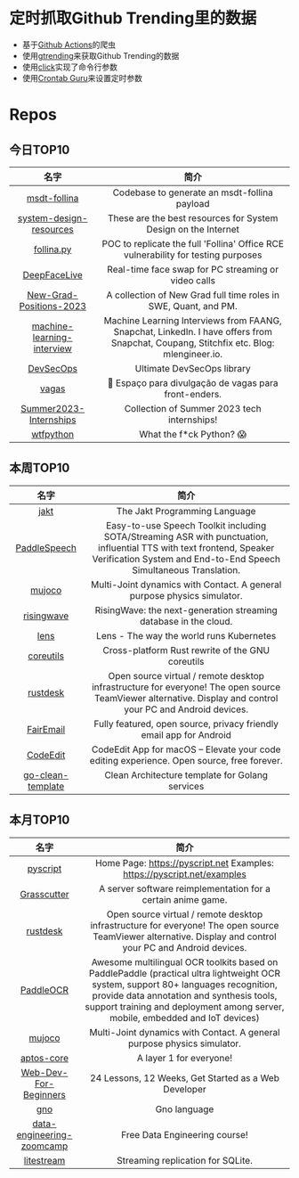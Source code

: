 # 定时抓取Github Trending里的数据
* 基于[Github Actions](https://docs.github.com/en/actions)的爬虫
* 使用[gtrending](https://github.com/hedythedev/gtrending)来获取Github Trending的数据
* 使用[click](https://github.com/pallets/click)实现了命令行参数
* 使用[Crontab Guru](https://crontab.guru/)来设置定时参数

# Repos
## 今日TOP10 
<!-- START OF DAILY_TOP10_REPOS -->
| 名字 | 简介 |
| :----: | :----: |
| [msdt-follina](https://github.com/JohnHammond/msdt-follina) | Codebase to generate an msdt-follina payload |
| [system-design-resources](https://github.com/InterviewReady/system-design-resources) | These are the best resources for System Design on the Internet |
| [follina.py](https://github.com/chvancooten/follina.py) | POC to replicate the full 'Follina' Office RCE vulnerability for testing purposes |
| [DeepFaceLive](https://github.com/iperov/DeepFaceLive) | Real-time face swap for PC streaming or video calls |
| [New-Grad-Positions-2023](https://github.com/coderQuad/New-Grad-Positions-2023) | A collection of New Grad full time roles in SWE, Quant, and PM. |
| [machine-learning-interview](https://github.com/khangich/machine-learning-interview) | Machine Learning Interviews from FAANG, Snapchat, LinkedIn. I have offers from Snapchat, Coupang, Stitchfix etc. Blog: mlengineer.io. |
| [DevSecOps](https://github.com/sottlmarek/DevSecOps) | Ultimate DevSecOps library |
| [vagas](https://github.com/frontendbr/vagas) | 🔬 Espaço para divulgação de vagas para front-enders. |
| [Summer2023-Internships](https://github.com/pittcsc/Summer2023-Internships) | Collection of Summer 2023 tech internships! |
| [wtfpython](https://github.com/satwikkansal/wtfpython) | What the f*ck Python? 😱 |
<!-- END OF DAILY_TOP10_REPOS -->

## 本周TOP10
<!-- START OF WEEKLY_TOP10_REPOS -->
| 名字 | 简介 |
| :----: | :----: |
| [jakt](https://github.com/SerenityOS/jakt) | The Jakt Programming Language |
| [PaddleSpeech](https://github.com/PaddlePaddle/PaddleSpeech) | Easy-to-use Speech Toolkit including SOTA/Streaming ASR with punctuation, influential TTS with text frontend, Speaker Verification System and End-to-End Speech Simultaneous Translation. |
| [mujoco](https://github.com/deepmind/mujoco) | Multi-Joint dynamics with Contact. A general purpose physics simulator. |
| [risingwave](https://github.com/singularity-data/risingwave) | RisingWave: the next-generation streaming database in the cloud. |
| [lens](https://github.com/lensapp/lens) | Lens - The way the world runs Kubernetes |
| [coreutils](https://github.com/uutils/coreutils) | Cross-platform Rust rewrite of the GNU coreutils |
| [rustdesk](https://github.com/rustdesk/rustdesk) | Open source virtual / remote desktop infrastructure for everyone! The open source TeamViewer alternative. Display and control your PC and Android devices. |
| [FairEmail](https://github.com/M66B/FairEmail) | Fully featured, open source, privacy friendly email app for Android |
| [CodeEdit](https://github.com/CodeEditApp/CodeEdit) | CodeEdit App for macOS – Elevate your code editing experience. Open source, free forever. |
| [go-clean-template](https://github.com/evrone/go-clean-template) | Clean Architecture template for Golang services |
<!-- END OF WEEKLY_TOP10_REPOS -->

## 本月TOP10
<!-- START OF MONTHLY_TOP10_REPOS -->
| 名字 | 简介 |
| :----: | :----: |
| [pyscript](https://github.com/pyscript/pyscript) | Home Page: https://pyscript.net Examples: https://pyscript.net/examples |
| [Grasscutter](https://github.com/Grasscutters/Grasscutter) | A server software reimplementation for a certain anime game. |
| [rustdesk](https://github.com/rustdesk/rustdesk) | Open source virtual / remote desktop infrastructure for everyone! The open source TeamViewer alternative. Display and control your PC and Android devices. |
| [PaddleOCR](https://github.com/PaddlePaddle/PaddleOCR) | Awesome multilingual OCR toolkits based on PaddlePaddle (practical ultra lightweight OCR system, support 80+ languages recognition, provide data annotation and synthesis tools, support training and deployment among server, mobile, embedded and IoT devices) |
| [mujoco](https://github.com/deepmind/mujoco) | Multi-Joint dynamics with Contact. A general purpose physics simulator. |
| [aptos-core](https://github.com/aptos-labs/aptos-core) | A layer 1 for everyone! |
| [Web-Dev-For-Beginners](https://github.com/microsoft/Web-Dev-For-Beginners) | 24 Lessons, 12 Weeks, Get Started as a Web Developer |
| [gno](https://github.com/gnolang/gno) | Gno language |
| [data-engineering-zoomcamp](https://github.com/DataTalksClub/data-engineering-zoomcamp) | Free Data Engineering course! |
| [litestream](https://github.com/benbjohnson/litestream) | Streaming replication for SQLite. |
<!-- END OF MONTHLY_TOP10_REPOS -->
